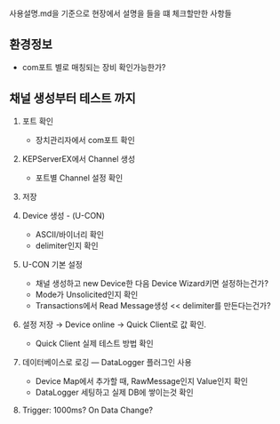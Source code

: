 ##
사용설명.md을 기준으로 현장에서 설명을 들을 떄 체크할만한 사항들

## 환경정보
- com포트 별로 매칭되는 장비 확인가능한가?

## 채널 생성부터 테스트 까지
1. 포트 확인
   - 장치관리자에서 com포트 확인

2. KEPServerEX에서 Channel 생성
   - 포트별 Channel 설정 확인

3. 저장

4. Device 생성 - (U-CON)
   - ASCII/바이너리 확인
   - delimiter인지 확인

5. U-CON 기본 설정
   - 채널 생성하고 new Device한 다음 Device Wizard키면 설정하는건가?
   - Mode가 Unsolicited인지 확인
   - Transactions에서 Read Message생성 << delimiter를 만든다는건가?

6. 설정 저장 → Device online → Quick Client로 값 확인.
   - Quick Client 실제 테스트 방법 확인

7. 데이터베이스로 로깅 — DataLogger 플러그인 사용
   - Device Map에서 추가할 때, RawMessage인지 Value인지 확인
   - DataLogger 세팅하고 실제 DB에 쌓이는것 확인
8. Trigger: 1000ms? On Data Change?